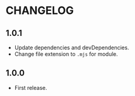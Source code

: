# CHANGELOG

## 1.0.1

- Update dependencies and devDependencies.
- Change file extension to `.mjs` for module.

## 1.0.0

- First release.
